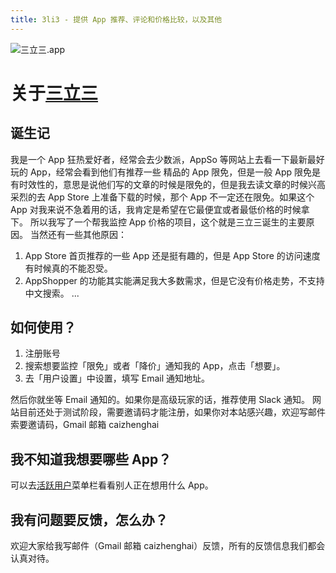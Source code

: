 ```yaml
---
title: 3li3 - 提供 App 推荐、评论和价格比较，以及其他
---
```

![三立三.app](https://pic1.zhimg.com/989969dce34eb89d13b7584ab5261700_b.jpg)


# 关于[三立三](http://3li3.com/?utm_source=blog)

## 诞生记

我是一个 App 狂热爱好者，经常会去少数派，AppSo 等网站上去看一下最新最好玩的 App，经常会看到他们有推荐一些 精品的 App 限免，但是一般 App 限免是有时效性的，意思是说他们写的文章的时候是限免的，但是我去读文章的时候兴高采烈的去 App Store 上准备下载的时候，那个 App 不一定还在限免。如果这个 App 对我来说不急着用的话，我肯定是希望在它最便宜或者最低价格的时候拿下。
所以我写了一个帮我监控 App 价格的项目，这个就是三立三诞生的主要原因。
当然还有一些其他原因：

1. App Store 首页推荐的一些 App 还是挺有趣的，但是 App Store 的访问速度有时候真的不能忍受。
2. AppShopper 的功能其实能满足我大多数需求，但是它没有价格走势，不支持中文搜索。
...

## 如何使用？

1. 注册账号
2. 搜索想要监控「限免」或者「降价」通知我的 App，点击「想要」。
3. 去「用户设置」中设置，填写 Email 通知地址。

然后你就坐等 Email 通知的。如果你是高级玩家的话，推荐使用 Slack 通知。
网站目前还处于测试阶段，需要邀请码才能注册，如果你对本站感兴趣，欢迎写邮件索要邀请码，Gmail 邮箱 caizhenghai

## 我不知道我想要哪些 App？

可以去[活跃用户](http://3li3.com/site/users)菜单栏看看别人正在想用什么 App。

## 我有问题要反馈，怎么办？

欢迎大家给我写邮件（Gmail 邮箱 caizhenghai）反馈，所有的反馈信息我们都会认真对待。
